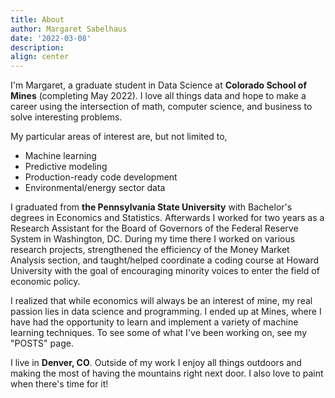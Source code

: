 ```yaml
---
title: About
author: Margaret Sabelhaus
date: '2022-03-08'
description: 
align: center
---
```


I'm Margaret, a graduate student in Data Science at **Colorado School of Mines** (completing May 2022). I love all things data and hope to make a career using the intersection of math, computer science, and business to solve interesting problems. 

My particular areas of interest are, but not limited to,
- Machine learning
- Predictive modeling
- Production-ready code development
- Environmental/energy sector data

I graduated from **the Pennsylvania State University** with Bachelor's degrees in Economics and Statistics. Afterwards I worked for two years as a Research Assistant for the Board of Governors of the Federal Reserve System in Washington, DC. During my time there I worked on various research projects, strengthened the efficiency of the Money Market Analysis section, and taught/helped coordinate a coding course at Howard University with the goal of encouraging minority voices to enter the field of economic policy.

I realized that while economics will always be an interest of mine, my real passion lies in data science and programming. I ended up at Mines, where I have had the opportunity to learn and implement a variety of machine learning techniques. To see some of what I've been working on, see my "POSTS" page.

I live in **Denver, CO**.  Outside of my work I enjoy all things outdoors and making the most of having the mountains right next door. I also love to paint when there's time for it!